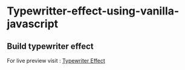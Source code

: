 # Typewritter-effect-using-vanilla-javascript

## Build typewriter effect

For live preview visit : [Typewriter Effect](https://majd-eddine-ben-tahar.github.io/Typewriter-effect-using-vanilla-JavaScript-/)
